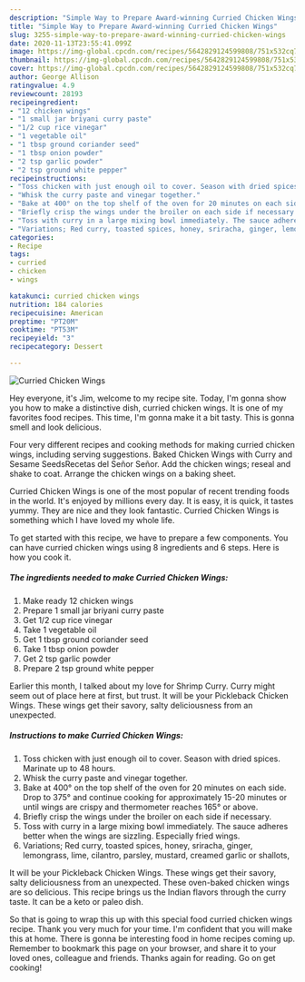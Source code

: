 ```yaml
---
description: "Simple Way to Prepare Award-winning Curried Chicken Wings"
title: "Simple Way to Prepare Award-winning Curried Chicken Wings"
slug: 3255-simple-way-to-prepare-award-winning-curried-chicken-wings
date: 2020-11-13T23:55:41.099Z
image: https://img-global.cpcdn.com/recipes/5642829124599808/751x532cq70/curried-chicken-wings-recipe-main-photo.jpg
thumbnail: https://img-global.cpcdn.com/recipes/5642829124599808/751x532cq70/curried-chicken-wings-recipe-main-photo.jpg
cover: https://img-global.cpcdn.com/recipes/5642829124599808/751x532cq70/curried-chicken-wings-recipe-main-photo.jpg
author: George Allison
ratingvalue: 4.9
reviewcount: 28193
recipeingredient:
- "12 chicken wings"
- "1 small jar briyani curry paste"
- "1/2 cup rice vinegar"
- "1 vegetable oil"
- "1 tbsp ground coriander seed"
- "1 tbsp onion powder"
- "2 tsp garlic powder"
- "2 tsp ground white pepper"
recipeinstructions:
- "Toss chicken with just enough oil to cover. Season with dried spices. Marinate up to 48 hours."
- "Whisk the curry paste and vinegar together."
- "Bake at 400° on the top shelf of the oven for 20 minutes on each side. Drop to 375° and continue cooking for approximately 15-20 minutes or until wings are crispy and thermometer reaches 165° or above."
- "Briefly crisp the wings under the broiler on each side if necessary."
- "Toss with curry in a large mixing bowl immediately. The sauce adheres better when the wings are sizzling. Especially fried wings."
- "Variations; Red curry, toasted spices, honey, sriracha, ginger, lemongrass, lime, cilantro, parsley, mustard, creamed garlic or shallots,"
categories:
- Recipe
tags:
- curried
- chicken
- wings

katakunci: curried chicken wings 
nutrition: 184 calories
recipecuisine: American
preptime: "PT20M"
cooktime: "PT53M"
recipeyield: "3"
recipecategory: Dessert

---
```



![Curried Chicken Wings](https://img-global.cpcdn.com/recipes/5642829124599808/751x532cq70/curried-chicken-wings-recipe-main-photo.jpg)

Hey everyone, it's Jim, welcome to my recipe site. Today, I'm gonna show you how to make a distinctive dish, curried chicken wings. It is one of my favorites food recipes. This time, I'm gonna make it a bit tasty. This is gonna smell and look delicious.

Four very different recipes and cooking methods for making curried chicken wings, including serving suggestions. Baked Chicken Wings with Curry and Sesame SeedsRecetas del Señor Señor. Add the chicken wings; reseal and shake to coat. Arrange the chicken wings on a baking sheet.

Curried Chicken Wings is one of the most popular of recent trending foods in the world. It's enjoyed by millions every day. It is easy, it is quick, it tastes yummy. They are nice and they look fantastic. Curried Chicken Wings is something which I have loved my whole life.


To get started with this recipe, we have to prepare a few components. You can have curried chicken wings using 8 ingredients and 6 steps. Here is how you cook it.

<!--inarticleads1-->

##### The ingredients needed to make Curried Chicken Wings:

1. Make ready 12 chicken wings
1. Prepare 1 small jar briyani curry paste
1. Get 1/2 cup rice vinegar
1. Take 1 vegetable oil
1. Get 1 tbsp ground coriander seed
1. Take 1 tbsp onion powder
1. Get 2 tsp garlic powder
1. Prepare 2 tsp ground white pepper


Earlier this month, I talked about my love for Shrimp Curry. Curry might seem out of place here at first, but trust. It will be your Pickleback Chicken Wings. These wings get their savory, salty deliciousness from an unexpected. 

<!--inarticleads2-->

##### Instructions to make Curried Chicken Wings:

1. Toss chicken with just enough oil to cover. Season with dried spices. Marinate up to 48 hours.
1. Whisk the curry paste and vinegar together.
1. Bake at 400° on the top shelf of the oven for 20 minutes on each side. Drop to 375° and continue cooking for approximately 15-20 minutes or until wings are crispy and thermometer reaches 165° or above.
1. Briefly crisp the wings under the broiler on each side if necessary.
1. Toss with curry in a large mixing bowl immediately. The sauce adheres better when the wings are sizzling. Especially fried wings.
1. Variations; Red curry, toasted spices, honey, sriracha, ginger, lemongrass, lime, cilantro, parsley, mustard, creamed garlic or shallots,


It will be your Pickleback Chicken Wings. These wings get their savory, salty deliciousness from an unexpected. These oven-baked chicken wings are so delicious. This recipe brings us the Indian flavors through the curry taste. It can be a keto or paleo dish. 

So that is going to wrap this up with this special food curried chicken wings recipe. Thank you very much for your time. I'm confident that you will make this at home. There is gonna be interesting food in home recipes coming up. Remember to bookmark this page on your browser, and share it to your loved ones, colleague and friends. Thanks again for reading. Go on get cooking!
